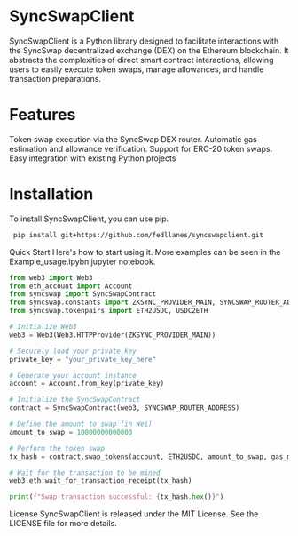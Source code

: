 # SyncSwapClient


SyncSwapClient is a Python library designed to facilitate interactions with the SyncSwap decentralized exchange (DEX) on the Ethereum blockchain. It abstracts the complexities of direct smart contract interactions, allowing users to easily execute token swaps, manage allowances, and handle transaction preparations.

# Features
Token swap execution via the SyncSwap DEX router.
Automatic gas estimation and allowance verification.
Support for ERC-20 token swaps.
Easy integration with existing Python projects


# Installation
To install SyncSwapClient, you can use pip.

```bash
 pip install git+https://github.com/fedllanes/syncswapclient.git
```

Quick Start
Here's how to start using it. More examples can be seen in the Example_usage.ipybn jupyter notebook.

```python
from web3 import Web3
from eth_account import Account
from syncswap import SyncSwapContract
from syncswap.constants import ZKSYNC_PROVIDER_MAIN, SYNCSWAP_ROUTER_ADDRESS
from syncswap.tokenpairs import ETH2USDC, USDC2ETH

# Initialize Web3
web3 = Web3(Web3.HTTPProvider(ZKSYNC_PROVIDER_MAIN))

# Securely load your private key
private_key = "your_private_key_here"

# Generate your account instance
account = Account.from_key(private_key)

# Initialize the SyncSwapContract
contract = SyncSwapContract(web3, SYNCSWAP_ROUTER_ADDRESS)

# Define the amount to swap (in Wei)
amount_to_swap = 10000000000000

# Perform the token swap
tx_hash = contract.swap_tokens(account, ETH2USDC, amount_to_swap, gas_multiplier=1.1)

# Wait for the transaction to be mined
web3.eth.wait_for_transaction_receipt(tx_hash)

print(f"Swap transaction successful: {tx_hash.hex()}")
```
License
SyncSwapClient is released under the MIT License. See the LICENSE file for more details.
